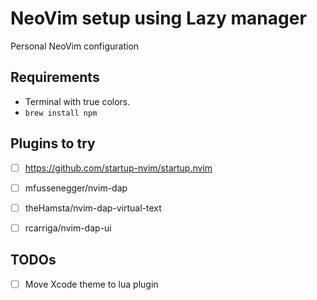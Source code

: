 # NeoVim setup using Lazy manager

Personal NeoVim configuration

## Requirements

- Terminal with true colors.
- `brew install npm`

## Plugins to try

- [ ] <https://github.com/startup-nvim/startup.nvim>

- [ ] mfussenegger/nvim-dap
- [ ] theHamsta/nvim-dap-virtual-text
- [ ] rcarriga/nvim-dap-ui

## TODOs

- [ ] Move Xcode theme to lua plugin
